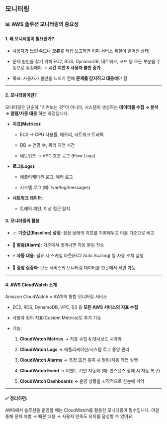 ## 모니터링

### 📊 AWS 솔루션 모니터링의 중요성
#### 1. 왜 모니터링이 필요한가?

- 사용자가 **느린 속도**나 **오류**를 직접 보고하면 이미 서비스 품질이 떨어진 상태

- 문제 원인을 찾기 위해 EC2, RDS, DynamoDB, 네트워크, 코드 등 모든 부분을 수동으로 점검해야 → **시간 지연 & 사용자 불만 증가**

- 목표: 사용자가 불만을 느끼기 전에 **문제를 감지하고 대응**해야 함

---

#### 2. 모니터링이란?

모니터링은 단순히 "지켜보는 것"이 아니라,
시스템이 생성하는 **데이터를 수집 → 분석 → 알림/자동 대응** 하는 과정입니다.

- **지표(Metrics)**:

    - EC2 → CPU 사용률, 메모리, 네트워크 트래픽

    - DB → 연결 수, 쿼리 지연 시간

    - 네트워크 → VPC 흐름 로그 (Flow Logs)

- **로그(Logs)**:

    - 애플리케이션 로그, 에러 로그

    - 시스템 로그 (예: /var/log/messages)

- **네트워크 데이터**:

    - 트래픽 패턴, 이상 접근 탐지

#### 3. 모니터링의 활용

- 📈 **기준값(Baseline) 설정**: 정상 상태의 지표를 기록해두고 이를 기준으로 비교

- 🚨 **알람(Alarm)**: 기준에서 벗어나면 자동 알림 전송

- ⚡ **자동 대응**: 필요 시 스케일 아웃(EC2 Auto Scaling) 등 자동 조치 실행

- 👀 **중앙 집중화**: 모든 서비스의 모니터링 데이터를 한곳에서 확인 가능

---

#### 4. AWS CloudWatch 소개

Amazon CloudWatch = AWS의 통합 모니터링 서비스

- EC2, RDS, DynamoDB, VPC, S3 등 **모든 AWS 서비스의 지표 수집**

- 사용자 정의 지표(Custom Metrics)도 추가 가능

- 기능:

    1. **CloudWatch Metrics** → 지표 수집 & 대시보드 시각화

    2. **CloudWatch Logs** → 애플리케이션/시스템 로그 중앙 관리

    3. **CloudWatch Alarms** → 특정 조건 충족 시 알림/자동 작업 실행

    4. **CloudWatch Event** → 이벤트 기반 자동화 (예: 인스턴스 장애 시 자동 복구)

    5. **CloudWatch Dashboards** → 운영 상황을 시각적으로 한눈에 파악

---

#### ✅ 정리하면:
AWS에서 솔루션을 운영할 때는 CloudWatch를 활용한 모니터링이 필수입니다.
이걸 통해 문제 예방 → 빠른 대응 → 사용자 만족도 유지를 달성할 수 있어요.




